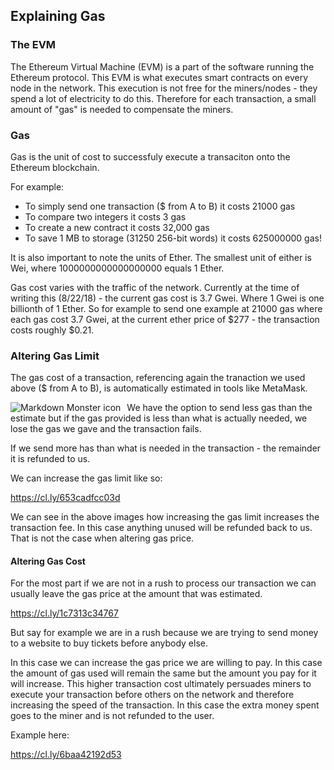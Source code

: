 ## Explaining Gas

### The EVM

The Ethereum Virtual Machine (EVM) is a part of the software running the Ethereum protocol. This EVM is what executes smart contracts on every node in the network. This execution is not free for the miners/nodes - they spend a lot of electricity to do this. Therefore for each transaction, a small amount of "gas" is needed to compensate the miners. 

### Gas
Gas is the unit of cost to successfuly execute a transaciton onto the Ethereum blockchain. 

For example:

- To simply send one transaction ($ from A to B) it costs 21000 gas
- To compare two integers it costs 3 gas
- To create a new contract it costs 32,000 gas
- To save 1 MB to storage (31250 256-bit words) it costs 625000000 gas!

It is also important to note the units of Ether. The smallest unit of either is Wei, where 1000000000000000000 equals 1 Ether. 

Gas cost varies with the traffic of the network. Currently at the time of writing this (8/22/18) - the current gas cost is 3.7 Gwei. Where 1 Gwei is one billionth of 1 Ether. So for example to send one example at 21000 gas where each gas cost 3.7 Gwei, at the current ether price of $277 - the transaction costs roughly $0.21. 

### Altering Gas Limit

The gas cost of a transaction, referencing again the tranaction we used above ($ from A to B), is automatically estimated in tools like MetaMask. 

<img src="https://cl.ly/f2bc771786cc"
     alt="Markdown Monster icon"
     style="float: left; margin-right: 10px;" />

We have the option to send less gas than the estimate but if the gas provided is less than what is actually needed, we lose the gas we gave and the transaction fails. 

If we send more has than what is needed in the transaction - the remainder it is refunded to us.

We can increase the gas limit like so:

https://cl.ly/653cadfcc03d

We can see in the above images how increasing the gas limit increases the transaction fee. In this case anything unused will be refunded back to us. That is not the case when altering gas price. 

#### Altering Gas Cost

For the most part if we are not in a rush to process our transaction we can usually leave the gas price at the amount that was estimated. 

https://cl.ly/1c7313c34767

But say for example we are in a rush because we are trying to send money to a website to buy tickets before anybody else.

In this case we can increase the gas price we are willing to pay. In this case the amount of gas used will remain the same but the amount you pay for it will increase. This higher transaction cost ultimately persuades miners to execute your transaction before others on the network and therefore increasing the speed of the transaction. In this case the extra money spent goes to the miner and is not refunded to the user. 

Example here:

https://cl.ly/6baa42192d53


 
